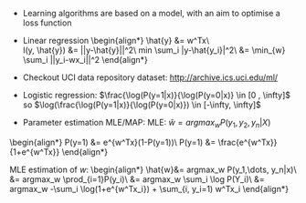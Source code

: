 - Learning algorithms are based on a model, with an aim to optimise a loss function
- Linear regression
\begin{align*}
\hat{y} &= w^Tx\\\
l(y, \hat{y}) &= ||y-\hat{y}||^2\\
min \sum_i |y-\hat{y_i}|^2\\
&= \min_{w} \sum_i ||y_i-wx_i||^2
\end{align*} 

- Checkout UCI data repository dataset: http://archive.ics.uci.edu/ml/
- Logistic regression: $\frac{\log(P(y=1|x)}{\log(P(y=0|x)} \in [0 , \infty]$
so $\log(\frac{\log(P(y=1|x)}{\log(P(y=0|x)}) \in [-\infty, \infty]$
 - Parameter estimation MLE/MAP:
	MLE: $\hat{w} = argmax_w P(y_1, y_2, y_n|X)$

\begin{align*}
P(y=1) &= e^{w^Tx}(1-P(y=1))\\
P(y=1) &= \frac{e^{w^Tx}}{1+e^{w^Tx}}
\end{align*}

MLE estimation of $w$: 
\begin{align*}
\hat{w}&= argmax_w P(y_1,\dots, y_n|x)\\
&= argmax_w \prod_{i=1}P(y_i)\\
&= argmax_w \sum_i \log P(Y_i)\\
&= argmax_w -\sum_i \log(1+e^{w^Tx_i}) + \sum_{i, y_i=1) w^Tx_i
\end{align*}
